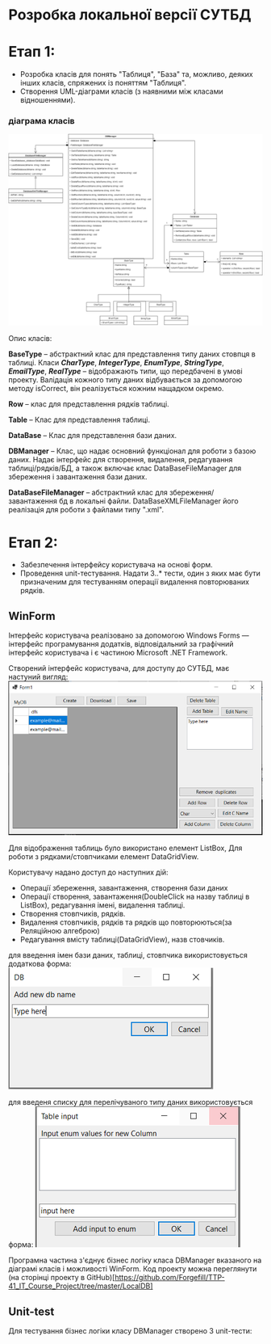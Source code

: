 # Розробка локальної версії СУТБД

# Етап 1: 

* Розробка класів для понять "Таблиця", "База" та, можливо, деяких інших класів, спряжених із поняттям "Таблиця".
* Створення UML-діаграми класів (з наявними між класами відношеннями).

### діаграма класів

![class diagram](	../img/ClassDiagramStage1.png)

Опис класів:

**BaseType** – абстрактний клас для представлення типу даних стовпця в таблиці. Класи _**CharType**_, _**IntegerType**_, _**EnumType**_, _**StringType**_, _**EmailType**_, _**RealType**_ – відображають типи, що передбачені в умові проекту. Валідація кожного типу даних відбувається за допомогою методу isCorrect, він реалізується кожним нащадком окремо.

**Row** – клас для представлення рядків таблиці.

**Table** – Клас для представлення таблиці.

**DataBase** – Клас для представлення бази даних.

**DBManager** – Клас, що надає основний функціонал для роботи з базою даних. Надає інтерфейс для створення, видалення, редагування таблиці/рядків/БД, а також включає клас DataBaseFileManager для збереження і завантаження бази даних.

**DataBaseFileManager** – абстрактний клас для збереження/завантаження бд в локальні файли. DataBaseXMLFileManager його реалізація для роботи з файлами типу ".xml".



# Етап 2: 

* Забезпечення інтерфейсу користувача на основі форм.
* Проведення unit-тестування. Надати 3..* тести, один з яких має бути призначеним для тестуванням операції видалення повторюваних рядків.

## WinForm

Інтерфейс користувача реалізовано за допомогою Windows Forms — інтерфейс програмування додатків, відповідальний за графічний інтерфейс користувача і є частиною Microsoft .NET Framework.

Створений інтерфейс користувача, для доступу до СУТБД, має настуний вигляд:
![winform](	../img/WinFormStage2.PNG)

Для відображення таблиць було використано елемент ListBox, Для роботи з рядками/стовпчиками елемент DataGridView.

Користувачу надано доступ до наступних дій:
* Операції збереження, завантаження, створення бази даних
* Операції створення, завантаження(DoubleClick на назву таблиці в ListBox), редагування імені, видалення таблиці.
* Створення стовпчиків, рядків.
* Видалення стовпчиків, рядків та рядків що повторюються(за Реляційною алгеброю)
* Редагування вмісту таблиці(DataGridView), назв стовчиків.

для введення імен бази даних, таблиці, стовпчика використовується додаткова форма:
![winform](	../img/InputForm.png)

для введеня списку для перелічуваного типу даних використовується форма:
![winform](	../img/EnumInputForm.png)

Програмна частина з'єднує бізнес логіку класа DBManager вказаного на діаграмі класів і можливості WinForm. 
Код проекту можна переглянути (на сторінці проекту в GitHub)[https://github.com/Forgefill/TTP-41_IT_Course_Project/tree/master/LocalDB]
## Unit-test

Для тестування бізнес логіки класу DBManager створено 3 unit-тести:

